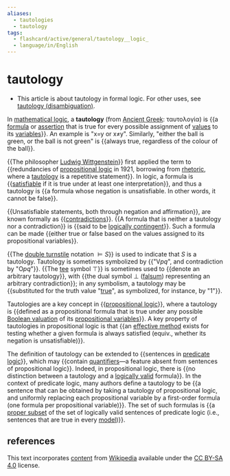 ```yaml
---
aliases:
  - tautologies
  - tautology 
tags:
  - flashcard/active/general/tautology__logic_
  - language/in/English
---
```


# tautology

- This article is about tautology in formal logic. For other uses, see [tautology (disambiguation)](tautology.md).

In [mathematical logic](mathematical%20logic.md), a __tautology__ (from [Ancient Greek](Ancient%20Greek.md): ταυτολογία) is {{a [formula](well-formed%20formula.md) or [assertion](judgment%20(mathematical%20logic).md) that is true for every possible assignment of [values](truth%20value.md) to its [variables](propositional%20variable.md)}}. An example is "x=y or x≠y". Similarly, "either the ball is green, or the ball is not green" is {{always true, regardless of the colour of the ball}}. <!--SR:!2024-11-08,43,290!2024-10-25,32,290-->

{{The philosopher [Ludwig Wittgenstein](Ludwig%20Wittgenstein.md)}} first applied the term to {{redundancies of [propositional logic](propositional%20calculus.md) in 1921, borrowing from [rhetoric](rhetoric.md), where a [tautology](tautology%20(language).md) is a repetitive statement}}. In logic, a formula is {{[satisfiable](satisfiability.md) if it is true under at least one interpretation}}, and thus a tautology is {{a formula whose negation is unsatisfiable. In other words, it cannot be false}}. <!--SR:!2024-10-26,33,290!2024-10-28,36,270!2024-10-17,23,270!2024-12-12,72,310-->

{{Unsatisfiable statements, both through negation and affirmation}}, are known formally as {{[contradictions](contradiction.md)}}. {{A formula that is neither a tautology nor a contradiction}} is {{said to be [logically contingent](contingency%20(philosophy).md)}}. Such a formula can be made {{either true or false based on the values assigned to its propositional variables}}. <!--SR:!2024-10-23,29,270!2024-11-23,56,310!2024-11-22,56,310!2024-11-24,57,310!2024-11-09,44,290-->

{{The [double turnstile](double%20turnstile.md) notation $\vDash S$}} is used to indicate that _S_ is a tautology. Tautology is sometimes symbolized by {{"V<!-- markdown separator -->_pq_", and contradiction by "O<!-- markdown separator -->_pq_"}}. {{The [tee](tee%20(symbol).md) symbol $\top$}} is sometimes used to {{denote an arbitrary tautology}}, with {{the dual symbol $\bot$ ([falsum](up%20tack.md)) representing an arbitrary contradiction}}; in any symbolism, a tautology may be {{substituted for the truth value "[true](logical%20truth.md)", as symbolized, for instance, by "1"}}. <!--SR:!2024-11-05,42,290!2024-10-24,31,290!2024-11-30,61,310!2024-11-05,41,290!2024-11-29,60,310!2024-12-02,63,310-->

Tautologies are a key concept in {{[propositional logic](propositional%20calculus.md)}}, where a tautology is {{defined as a propositional formula that is true under any possible [Boolean valuation](interpretation%20(logic).md#interpretations%20for%20propositional%20logic) of its [propositional variables](propositional%20variable.md)}}. A key property of tautologies in propositional logic is that {{an [effective method](effective%20method.md) exists for testing whether a given formula is always satisfied (equiv., whether its negation is unsatisfiable)}}. <!--SR:!2024-12-01,62,310!2024-10-29,35,290!2024-11-22,56,310-->

The definition of tautology can be extended to {{sentences in [predicate logic](first-order%20logic.md)}}, which may {{contain [quantifiers](quantifier%20(logic).md)—a feature absent from sentences of propositional logic}}. Indeed, in propositional logic, there is {{no distinction between a tautology and a [logically valid](validity%20(logic).md) formula}}. In the context of predicate logic, many authors define a tautology to be {{a sentence that can be obtained by taking a tautology of propositional logic, and uniformly replacing each propositional variable by a first-order formula (one formula per propositional variable)}}. The set of such formulas is {{a [proper subset](subset.md) of the set of logically valid sentences of predicate logic (i.e., sentences that are true in every [model](structure%20(mathematical%20logic).md))}}. <!--SR:!2024-11-07,40,290!2024-11-08,42,290!2024-12-13,73,310!2024-10-14,22,250!2024-11-19,48,270-->

## references

This text incorporates [content](https://en.wikipedia.org/wiki/tautology_(logic)) from [Wikipedia](Wikipedia.md) available under the [CC BY-SA 4.0](https://creativecommons.org/licenses/by-sa/4.0/) license.
